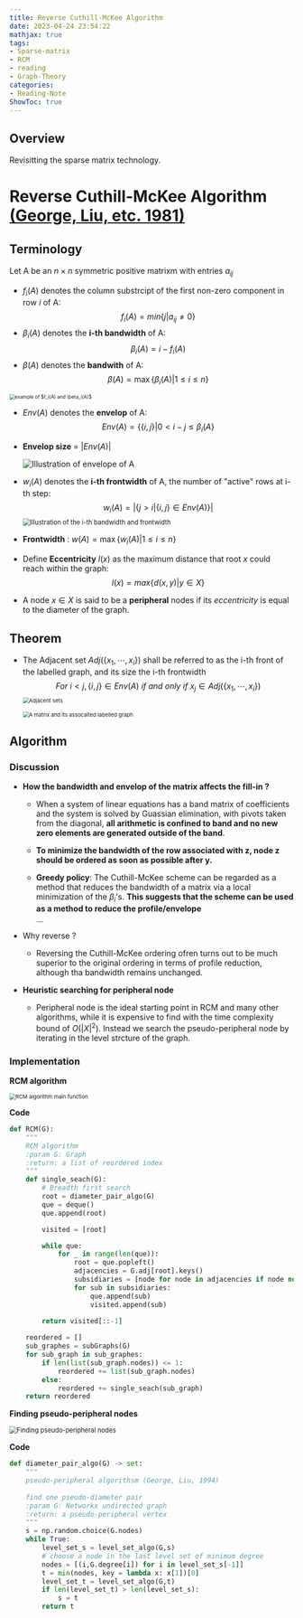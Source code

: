 ```yaml
---
title: Reverse Cuthill-McKee Algorithm 
date: 2023-04-24 23:54:22
mathjax: true
tags:
- Sparse-matrix
- RCM
- reading
- Graph-Theory
categories:
- Reading-Note
ShowToc: true
---
```


## Overview

Revisitting the sparse matrix technology.
<!--more-->

# Reverse Cuthill-McKee Algorithm [(George, Liu, etc. 1981)](http://heath.cs.illinois.edu/courses/cs598mh/george_liu.pdf) 



## Terminology
Let A be an $n\times n$ symmetric positive matrixm with entries $a_{ij}$
- $f_i(A)$ denotes the column substrcipt of the first non-zero component in row $i$ of A:
$$
f_i(A) = min\{j|a_{ij}\neq 0\}
$$
- $\beta_i(A)$ denotes the **i-th bandwidth** of A:
$$
\beta_i(A) = i -f_i(A)
$$
- $\beta(A)$ denotes the **bandwith** of A:
$$
\beta(A) = \max \{\beta_i(A)|1\le i \le n\}
$$

<img src="https://p.ipic.vip/rdm252.png" alt="example of $f_i(A) and \beta_i(A)$" style="zoom:60%;" />

- $Env(A)$ denotes the **envelop** of A:
  $$
  Env(A) = \{\{i,j\}|0<i-j\le\beta_i(A\}
  $$

- **Envelop size** = $|Env(A)|$

  <img src="https://p.ipic.vip/77uhoy.png" alt="Illustration of envelope of A" style="zoom:100%;" />

- $w_i(A)$ denotes the **i-th frontwidth** of A, the number of "active" rows at i-th step:
  $$
  w_i(A) = |\{j>i|\{i,j\}\in Env(A)\}|
  $$
  <img src="https://p.ipic.vip/w35gav.png" alt="Illustration of the i-th bandwidth and frontwidth" style="zoom:80%;" />

- **Frontwidth** : $w(A) = \max\{w_i(A)|1\le i\le n \}$

- Define **Eccentricity** $l(x)$ as the maximum distance that root $x$ could reach within the graph:
  $$
  l(x) = max\{d(x,y)|y\in X\}
  $$

- A node $x\in X$ is said to be a **peripheral** nodes if its *eccentricity* is equal to the diameter of the graph.

## Theorem

- The Adjacent set $Adj(\{x_1,\cdots,x_i\})$ shall be referred to as the i-th front of the labelled graph, and its size the i-th frontwidth
  $$
  For\ i<j,\{i,j\}\in Env(A)\ if\ and\ only\ if\ x_j\in Adj(\{x_1,\cdots,x_i\})
  $$
  <img src="https://p.ipic.vip/i3mqrt.png" alt="Adjacent sets" style="zoom:67%;" />

  <img src="https://p.ipic.vip/lif3pd.png" alt="A matrix and its assocaited labelled graph" style="zoom:67%;" />



## Algorithm

### Discussion 

- **How the bandwidth and envelop of the matrix affects the fill-in ?**

  - When a system of linear equations has a band matrix of coefficients and the system is solved by Guassian elimination, with pivots taken from the diagonal, **all arithmetic is confined to band and no new zero elements are generated outside of the band**.

  - **To minimize the bandwidth of the row associated with z, node z should be ordered as soon as possible after y.**

  - **Greedy policy**: The Cuthill-McKee scheme can be regarded as a method that reduces the bandwidth of a matrix via a local minimization of the $\beta_i$'s. **This suggests that the scheme can be used as a method to reduce the profile/envelope** 

    <img src="https://p.ipic.vip/6zuhh7.png" alt="bandwidth" style="zoom: 15%;" />

- Why reverse ?

  - Reversing the Cuthill-McKee ordering ofren turns out to be much superior to the original ordering in terms of profile reduction, although tha bandwidth remains unchanged.

- **Heuristic searching for peripheral node**
  - Peripheral node is the ideal starting point in RCM and many other algorithms, while it is expensive to find with the time complexity bound of $O(|X|^2)$. Instead we search the pseudo-peripheral node by iterating in the level strcture of the graph.



### Implementation

**RCM algorithm**

<img src="https://p.ipic.vip/9ifpni.png" alt="RCM algorithm main function" style="zoom:67%;" />

**Code**

```python
def RCM(G):
    """
    RCM algorithm
    :param G: Graph
    :return: a list of reordered index
    """
    def single_seach(G):
        # Breadth first search
        root = diameter_pair_algo(G)
        que = deque()
        que.append(root)

        visited = [root]

        while que:
            for _ in range(len(que)):
                root = que.popleft()
                adjacencies = G.adj[root].keys()
                subsidiaries = [node for node in adjacencies if node not in visited]
                for sub in subsidiaries:
                    que.append(sub)
                    visited.append(sub)

        return visited[::-1]
    
    reordered = []
    sub_graphes = subGraphs(G)
    for sub_graph in sub_graphes:
        if len(list(sub_graph.nodes)) <= 1:
            reordered += list(sub_graph.nodes) 
        else:
            reordered += single_seach(sub_graph)
    return reordered
```

**Finding pseudo-peripheral nodes**

<img src="https://p.ipic.vip/qcvh2p.png" alt="Finding pseudo-peripheral nodes" style="zoom:80%;" />

**Code**

```python
def diameter_pair_algo(G) -> set:
    """
    pseudo-peripheral algorithsm (George, Liu, 1994)
    
    find one pseudo-diameter pair
    :param G: Networkx undirected graph
    :return: a pseudo-peripheral vertex
    """
    s = np.random.choice(G.nodes)
    while True:
        level_set_s = level_set_algo(G,s)
        # choose a node in the last level set of minimum degree
        nodes = [(i,G.degree[i]) for i in level_set_s[-1]]
        t = min(nodes, key = lambda x: x[1])[0]
        level_set_t = level_set_algo(G,t)
        if len(level_set_t) > len(level_set_s):
            s = t
        return t
```

